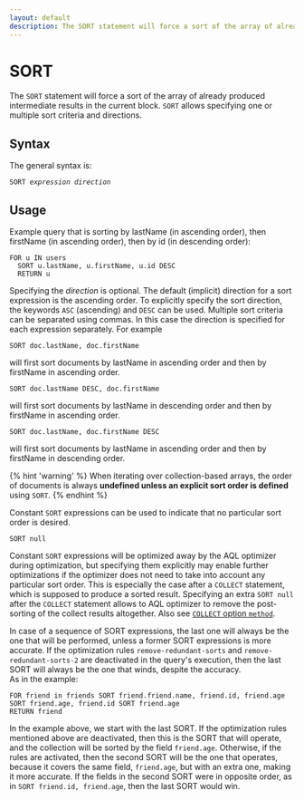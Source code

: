 ```yaml
---
layout: default
description: The SORT statement will force a sort of the array of already produced intermediate results in the current block
---
```


SORT
====

The `SORT` statement will force a sort of the array of already produced
intermediate results in the current block. `SORT` allows specifying one or
multiple sort criteria and directions.

Syntax
------

The general syntax is:

<pre><code>SORT <em>expression</em> <em>direction</em></code></pre>

Usage
-----

Example query that is sorting by lastName (in ascending order), then firstName
(in ascending order), then by id (in descending order):

```aql
FOR u IN users
  SORT u.lastName, u.firstName, u.id DESC
  RETURN u
```

Specifying the *direction* is optional. The default (implicit) direction for a
sort expression is the ascending order. To explicitly specify the sort direction, 
the keywords `ASC` (ascending) and `DESC` can be used. Multiple sort criteria can be
separated using commas. In this case the direction is specified for each
expression separately. For example

```aql
SORT doc.lastName, doc.firstName
```

will first sort documents by lastName in ascending order and then by
firstName in ascending order.

```aql
SORT doc.lastName DESC, doc.firstName
```

will first sort documents by lastName in descending order and then by
firstName in ascending order.

```aql
SORT doc.lastName, doc.firstName DESC
```

will first sort documents by lastName in ascending order and then by
firstName in descending order.


{% hint 'warning' %}
When iterating over collection-based arrays, the order of documents is
always **undefined unless an explicit sort order is defined** using `SORT`.
{% endhint %}

Constant `SORT` expressions can be used to indicate that no particular
sort order is desired.

```aql
SORT null
```

Constant `SORT` expressions will be optimized away by the AQL
optimizer during optimization, but specifying them explicitly may enable further
optimizations if the optimizer does not need to take into account any particular
sort order. This is especially the case after a `COLLECT` statement, which is 
supposed to produce a sorted result. Specifying an extra `SORT null` after the
`COLLECT` statement allows to AQL optimizer to remove the post-sorting of the
collect results altogether. Also see [`COLLECT` option `method`](operations-collect.html#method).

In case of a sequence of SORT expressions, the last one will always be the one
that will be performed, unless a former SORT expressions is more accurate.
If the optimization rules `remove-redundant-sorts` and `remove-redundant-sorts-2`
are deactivated in the query's execution, then the last SORT will always be the one
that winds, despite the accuracy.  
As in the example:
```aql
FOR friend in friends SORT friend.friend.name, friend.id, friend.age 
SORT friend.age, friend.id SORT friend.age
RETURN friend
```
In the example above, we start with the last SORT. If the optimization rules
mentioned above are deactivated, then this is the SORT that will operate, and 
the collection will be sorted by the field `friend.age`. 
Otherwise, if the rules are activated, then the second SORT will be the one that
operates, because it covers the same field, `friend.age`, but with an extra one, 
making it more accurate. If the fields in the second SORT were in opposite order, 
as in `SORT friend.id, friend.age`, then the last SORT would win.

